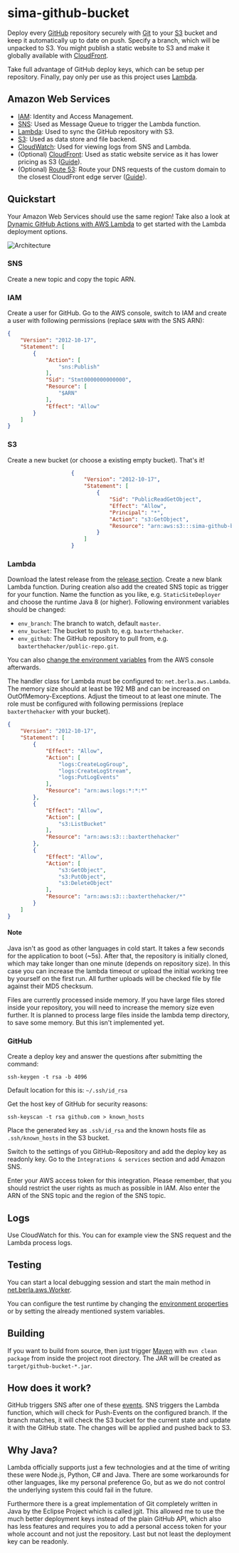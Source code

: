 sima-github-bucket
================

Deploy every [GitHub](https://github.com/) repository securely with [Git](https://git-scm.com/) to your [S3](https://aws.amazon.com/s3/) bucket and keep it automatically up to date on push.
Specify a branch, which will be unpacked to S3. You might publish a static website to S3 and make it globally available with [CloudFront](https://aws.amazon.com/cloudfront/).

Take full advantage of GitHub deploy keys, which can be setup per repository.
Finally, pay only per use as this project uses [Lambda](https://aws.amazon.com/lambda/).

## Amazon Web Services ##
- [IAM](https://aws.amazon.com/iam/): Identity and Access Management.
- [SNS](https://aws.amazon.com/sns/): Used as Message Queue to trigger the Lambda function.
- [Lambda](https://aws.amazon.com/lambda/): Used to sync the GitHub repository with S3.
- [S3](https://aws.amazon.com/s3/): Used as data store and file backend.
- [CloudWatch](https://aws.amazon.com/cloudwatch/): Used for viewing logs from SNS and Lambda.
- (Optional) [CloudFront](https://aws.amazon.com/cloudfront/): Used as static website service as it has lower pricing as S3 ([Guide](http://docs.aws.amazon.com/AmazonCloudFront/latest/DeveloperGuide/MigrateS3ToCloudFront.html)).
- (Optional) [Route 53](https://aws.amazon.com/route53/): Route your DNS requests of the custom domain to the closest CloudFront edge server ([Guide](http://docs.aws.amazon.com/Route53/latest/DeveloperGuide/routing-to-cloudfront-distribution.html)).

## Quickstart ##

Your Amazon Web Services should use the same region! Take also a look at [Dynamic GitHub Actions with AWS Lambda](https://aws.amazon.com/de/blogs/compute/dynamic-github-actions-with-aws-lambda/) to get started with the Lambda deployment options.

![Architecture](/doc/architecture.png)

### SNS ###

Create a new topic and copy the topic ARN.

### IAM ###

Create a user for GitHub. Go to the AWS console, switch to IAM and create a user with following permissions (replace `$ARN` with the SNS ARN):
```JSON
{
    "Version": "2012-10-17",
    "Statement": [
        {
            "Action": [
                "sns:Publish"
            ],
            "Sid": "Stmt0000000000000",
            "Resource": [
                "$ARN"
            ],
            "Effect": "Allow"
        }
    ]
}
```

### S3 ###

Create a new bucket (or choose a existing empty bucket). That's it!
```JSON
                    {
                        "Version": "2012-10-17",
                        "Statement": [
                            {
                                "Sid": "PublicReadGetObject",
                                "Effect": "Allow",
                                "Principal": "*",
                                "Action": "s3:GetObject",
                                "Resource": "arn:aws:s3:::sima-github-bucket/*"
                            }
                        ]
                    }
```
### Lambda ###

Download the latest release from the [release section](https://github.com/berlam/github-bucket/releases/latest).
Create a new blank Lambda function. During creation also add the created SNS topic as trigger for your function.
Name the function as you like, e.g. `StaticSiteDeployer` and choose the runtime Java 8 (or higher). Following environment variables should be changed:

- `env_branch`: The branch to watch, default `master`.
- `env_bucket`: The bucket to push to, e.g. `baxterthehacker`.
- `env_github`: The GitHub repository to pull from, e.g. `baxterthehacker/public-repo.git`.

You can also [change the environment variables](http://docs.aws.amazon.com/lambda/latest/dg/env_variables.html) from the AWS console afterwards.

The handler class for Lambda must be configured to: `net.berla.aws.Lambda`.
The memory size should at least be 192 MB and can be increased on OutOfMemory-Exceptions. Adjust the timeout to at least one minute.
The role must be configured with following permissions (replace `baxterthehacker` with your bucket).
```JSON
{
    "Version": "2012-10-17",
    "Statement": [
        {
            "Effect": "Allow",
            "Action": [
                "logs:CreateLogGroup",
                "logs:CreateLogStream",
                "logs:PutLogEvents"
            ],
            "Resource": "arn:aws:logs:*:*:*"
        },
        {
            "Effect": "Allow",
            "Action": [
                "s3:ListBucket"
            ],
            "Resource": "arn:aws:s3:::baxterthehacker"
        },
        {
            "Effect": "Allow",
            "Action": [
                "s3:GetObject",
                "s3:PutObject",
                "s3:DeleteObject"
            ],
            "Resource": "arn:aws:s3:::baxterthehacker/*"
        }
    ]
}
```

#### Note ####

Java isn't as good as other languages in cold start. It takes a few seconds for the application to boot (~5s).
After that, the repository is initially cloned, which may take longer than one minute (depends on repository size).
In this case you can increase the lambda timeout or upload the initial working tree by yourself on the first run.
All further uploads will be checked file by file against their MD5 checksum.

Files are currently processed inside memory. If you have large files stored inside your repository, you will need to increase the memory size even further.
It is planned to process large files inside the lambda temp directory, to save some memory. But this isn't implemented yet.

### GitHub ###

Create a deploy key and answer the questions after submitting the command:

```Shell
ssh-keygen -t rsa -b 4096
```
Default location for this is: `~/.ssh/id_rsa`

Get the host key of GitHub for security reasons:

```Shell
ssh-keyscan -t rsa github.com > known_hosts
```

Place the generated key as `.ssh/id_rsa` and the known hosts file as `.ssh/known_hosts` in the S3 bucket.

Switch to the settings of you GitHub-Repository and add the deploy key as readonly key.
Go to the `Integrations & services` section and add Amazon SNS.

Enter your AWS access token for this integration. Please remember, that you should restrict the user rights as much as possible in IAM.
Also enter the ARN of the SNS topic and the region of the SNS topic.

## Logs ##

Use CloudWatch for this. You can for example view the SNS request and the Lambda process logs.

## Testing ##

You can start a local debugging session and start the main method in [net.berla.aws.Worker](src/main/java/net/berla/aws/Worker.java).

You can configure the test runtime by changing the [environment properties](src/main/resources/env.properties) or by setting the already mentioned system variables.

## Building ##

If you want to build from source, then just trigger [Maven](https://maven.apache.org/) with `mvn clean package` from inside the project root directory. The JAR will be created as `target/github-bucket-*.jar`.

## How does it work? ##

GitHub triggers SNS after one of these [events](https://developer.github.com/v3/activity/events/types/). SNS triggers the Lambda function, which will check for Push-Events on the configured branch. If the branch matches, it will check the S3 bucket for the current state and update it with the GitHub state. The changes will be applied and pushed back to S3.

## Why Java? ##

Lambda officially supports just a few technologies and at the time of writing these were Node.js, Python, C# and Java.
There are some workarounds for other languages, like my personal preference Go, but as we do not control the underlying system this could fail in the future.

Furthermore there is a great implementation of Git completely written in Java by the Eclipse Project which is called jgit.
This allowed me to use the much better deployment keys instead of the plain GitHub API, which also has less features and requires you to add a personal access token for your whole account and not just the repository.
Last but not least the deployment key can be readonly.




